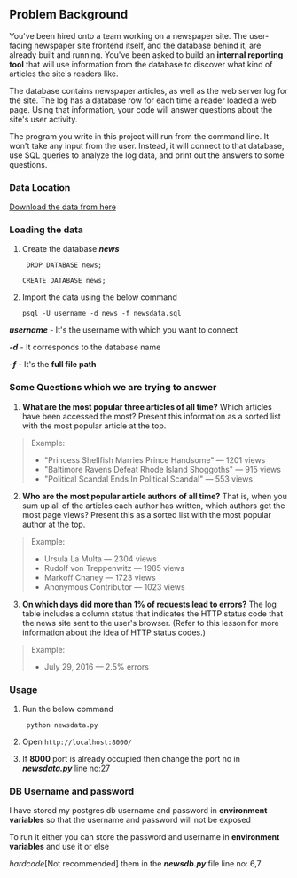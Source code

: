 ## Problem Background

You've been hired onto a team working on a newspaper site. The user-facing newspaper site frontend itself, and the database behind it, are already built and running. You've been asked to build an **internal reporting tool** that will use information from the database to discover what kind of articles the site's readers like.

The database contains newspaper articles, as well as the web server log for the site. The log has a database row for each time a reader loaded a web page. Using that information, your code will answer questions about the site's user activity.

The program you write in this project will run from the command line. It won't take any input from the user. Instead, it will connect to that database, use SQL queries to analyze the log data, and print out the answers to some questions.


### Data Location

[Download the data from here](https://d17h27t6h515a5.cloudfront.net/topher/2016/August/57b5f748_newsdata/newsdata.zip)

### Loading the data

1. Create the database ***news*** 

    ` DROP DATABASE news;`   

    `CREATE DATABASE news;`  


2. Import the data using the below command  

    `psql -U username -d news -f newsdata.sql`

***username*** - It's the username with which you want to connect  

***-d*** - It corresponds to the database name  

***-f*** - It's the **full file path**  



### Some Questions which we are trying to answer

1. **What are the most popular three articles of all time?** Which articles have been accessed the most? Present this information as a sorted list with the most popular article at the top.

> Example:
> * "Princess Shellfish Marries Prince Handsome" — 1201 views
> * "Baltimore Ravens Defeat Rhode Island Shoggoths" — 915 views
> * "Political Scandal Ends In Political Scandal" — 553 views

2. **Who are the most popular article authors of all time?** That is, when you sum up all of the articles each author has written, which authors get the most page views? Present this as a sorted list with the most popular author at the top.

> Example:
> * Ursula La Multa — 2304 views
> * Rudolf von Treppenwitz — 1985 views
> * Markoff Chaney — 1723 views
> * Anonymous Contributor — 1023 views


3. **On which days did more than 1% of requests lead to errors?** The log table includes a column status that indicates the HTTP status code that the news site sent to the user's browser. (Refer to this lesson for more information about the idea of HTTP status codes.)

> Example:
> * July 29, 2016 — 2.5% errors

### Usage

1. Run the below command  

    ```  python newsdata.py ```   

2. Open ```http://localhost:8000/```  

3. If **8000** port is already occupied then change the port no in ***newsdata.py*** line no:27


### DB Username and password  


I have stored my postgres db username and password in **environment variables** so that the username and 
password will not be exposed

To run it either you can store the password and username in **environment variables** and use it or else

*hardcode*[Not recommended] them in the ***newsdb.py*** file line no: 6,7

